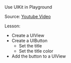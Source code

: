 Use UIKit in Playground 

Source: [Youtube Video](http://goo.gl/02mfMp)

Lesson:
- Create a UIView
- Create a UIButton
    - Set the title
    - Set the title color
- Add the button to a UIView
